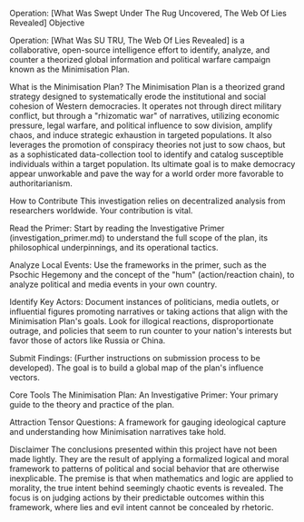 Operation: [What Was Swept Under The Rug Uncovered, The Web Of Lies Revealed]
Objective

Operation: [What Was SU TRU, The Web Of Lies Revealed] is a collaborative, open-source intelligence effort to identify, analyze, and counter a theorized global information and political warfare campaign known as the Minimisation Plan.

What is the Minimisation Plan?
The Minimisation Plan is a theorized grand strategy designed to systematically erode the institutional and social cohesion of Western democracies. It operates not through direct military conflict, but through a "rhizomatic war" of narratives, utilizing economic pressure, legal warfare, and political influence to sow division, amplify chaos, and induce strategic exhaustion in targeted populations. It also leverages the promotion of conspiracy theories not just to sow chaos, but as a sophisticated data-collection tool to identify and catalog susceptible individuals within a target population. Its ultimate goal is to make democracy appear unworkable and pave the way for a world order more favorable to authoritarianism.

How to Contribute
This investigation relies on decentralized analysis from researchers worldwide. Your contribution is vital.

Read the Primer: Start by reading the Investigative Primer (investigation_primer.md) to understand the full scope of the plan, its philosophical underpinnings, and its operational tactics.

Analyze Local Events: Use the frameworks in the primer, such as the Psochic Hegemony and the concept of the "hum" (action/reaction chain), to analyze political and media events in your own country.

Identify Key Actors: Document instances of politicians, media outlets, or influential figures promoting narratives or taking actions that align with the Minimisation Plan's goals. Look for illogical reactions, disproportionate outrage, and policies that seem to run counter to your nation's interests but favor those of actors like Russia or China.

Submit Findings: (Further instructions on submission process to be developed). The goal is to build a global map of the plan's influence vectors.

Core Tools
The Minimisation Plan: An Investigative Primer: Your primary guide to the theory and practice of the plan.

Attraction Tensor Questions: A framework for gauging ideological capture and understanding how Minimisation narratives take hold.

Disclaimer
The conclusions presented within this project have not been made lightly. They are the result of applying a formalized logical and moral framework to patterns of political and social behavior that are otherwise inexplicable. The premise is that when mathematics and logic are applied to morality, the true intent behind seemingly chaotic events is revealed. The focus is on judging actions by their predictable outcomes within this framework, where lies and evil intent cannot be concealed by rhetoric.
